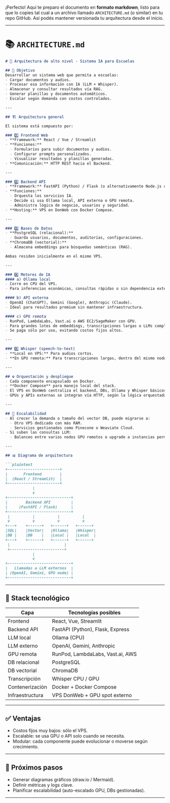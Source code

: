¡Perfecto!
Aquí te preparo el documento en **formato markdown**, listo para que lo copies tal cual a un archivo llamado `ARCHITECTURE.md` (o similar) en tu repo GitHub.
Así podés mantener versionada tu arquitectura desde el inicio.

---

# 📚 `ARCHITECTURE.md`

````markdown
# 📐 Arquitectura de alto nivel - Sistema IA para Escuelas

## 🎯 Objetivo
Desarrollar un sistema web que permita a escuelas:
- Cargar documentos y audios.
- Procesar esa información con IA (LLM + Whisper).
- Almacenar y consultar resultados vía RAG.
- Generar planillas y documentos automáticos.
- Escalar según demanda con costos controlados.

---

## 🏗 Arquitectura general

El sistema está compuesto por:

### 1️⃣ Frontend Web
- **Framework:** React / Vue / Streamlit
- **Funciones:** 
  - Formularios para subir documentos y audios.
  - Configurar prompts personalizados.
  - Visualizar resultados y planillas generadas.
- **Comunicación:** HTTP REST hacia el Backend.

---

### 2️⃣ Backend API
- **Framework:** FastAPI (Python) / Flask (o alternativamente Node.js con Express).
- **Funciones:** 
  - Orquesta los servicios IA.
  - Decide si usa Ollama local, API externa o GPU remota.
  - Administra lógica de negocio, usuarios y seguridad.
- **Hosting:** VPS en DonWeb con Docker Compose.

---

### 3️⃣ Bases de Datos
- **PostgreSQL (relacional):** 
  - Guarda usuarios, documentos, auditorías, configuraciones.
- **ChromaDB (vectorial):**
  - Almacena embeddings para búsquedas semánticas (RAG).

Ambas residen inicialmente en el mismo VPS.

---

### 4️⃣ Motores de IA
#### a) Ollama local
- Corre en CPU del VPS.
- Para inferencias económicas, consultas rápidas o sin dependencia externa.

#### b) API externa
- OpenAI (ChatGPT), Gemini (Google), Anthropic (Claude).
- Ideal para resultados premium sin mantener infraestructura.

#### c) GPU remota
- RunPod, LambdaLabs, Vast.ai o AWS EC2/SageMaker con GPU.
- Para grandes lotes de embeddings, transcripciones largas o LLMs complejos.
- Se paga sólo por uso, evitando costos fijos altos.

---

### 5️⃣ Whisper (speech-to-text)
- **Local en VPS:** Para audios cortos.
- **En GPU remota:** Para transcripciones largas, dentro del mismo nodo que el LLM.

---

## ⚙ Orquestación y despliegue
- Cada componente encapsulado en Docker.
- **Docker Compose** para manejo local del stack.
- El VPS en DonWeb centraliza el backend, DBs, Ollama y Whisper básicos.
- GPUs y APIs externas se integran vía HTTP, según la lógica orquestada por el backend.

---

## 🚀 Escalabilidad
- Al crecer la demanda o tamaño del vector DB, puede migrarse a:
  - Otro VPS dedicado con más RAM.
  - Servicios gestionados como Pinecone o Weaviate Cloud.
- Si suben las consultas LLM:
  - Balanceo entre varios nodos GPU remotos o upgrade a instancias permanentes.

---

## 📊 Diagrama de arquitectura

```plaintext
+-----------------------+
|       Frontend        |
|  (React / Streamlit)  |
+-----------------------+
            |
            v
+----------------------------+
|        Backend API         |
|     (FastAPI / Flask)      |
+----------------------------+
 |          |          |          |
 v          v          v          v
+---+    +------+   +------+   +------+
|SQL|    |Vector|   |Ollama|   |Whisper|
|DB |    |DB    |   |Local |   |Local  |
+---+    +------+   +------+   +------+
 |                        |
 +------------------------+
            |
            v
+----------------------------+
|   Llamadas a LLM externos  |
| (OpenAI, Gemini, GPU node) |
+----------------------------+
````

---

## 🧩 Stack tecnológico

| Capa            | Tecnologías posibles             |
| --------------- | -------------------------------- |
| Frontend        | React, Vue, Streamlit            |
| Backend API     | FastAPI (Python), Flask, Express |
| LLM local       | Ollama (CPU)                     |
| LLM externo     | OpenAI, Gemini, Anthropic        |
| GPU remota      | RunPod, LambdaLabs, Vast.ai, AWS |
| DB relacional   | PostgreSQL                       |
| DB vectorial    | ChromaDB                         |
| Transcripción   | Whisper CPU / GPU                |
| Contenerización | Docker + Docker Compose          |
| Infraestructura | VPS DonWeb + GPU spot externo    |

---

## ✅ Ventajas

* Costos fijos muy bajos: sólo el VPS.
* Escalable: se usa GPU o API solo cuando se necesita.
* Modular: cada componente puede evolucionar o moverse según crecimiento.

---

## 🚀 Próximos pasos

* Generar diagramas gráficos (draw\.io / Mermaid).
* Definir métricas y logs clave.
* Planificar escalabilidad (auto-escalado GPU, DBs gestionadas).

---
